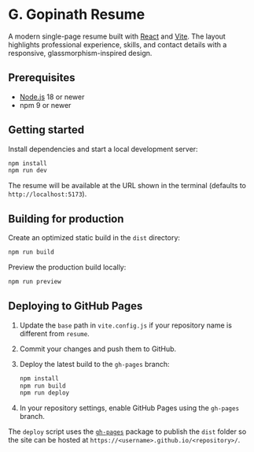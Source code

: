 # G. Gopinath Resume

A modern single-page resume built with [React](https://react.dev/) and [Vite](https://vitejs.dev/). The layout highlights professional experience, skills, and contact details with a responsive, glassmorphism-inspired design.

## Prerequisites

- [Node.js](https://nodejs.org/) 18 or newer
- npm 9 or newer

## Getting started

Install dependencies and start a local development server:

```bash
npm install
npm run dev
```

The resume will be available at the URL shown in the terminal (defaults to `http://localhost:5173`).

## Building for production

Create an optimized static build in the `dist` directory:

```bash
npm run build
```

Preview the production build locally:

```bash
npm run preview
```

## Deploying to GitHub Pages

1. Update the `base` path in `vite.config.js` if your repository name is different from `resume`.
2. Commit your changes and push them to GitHub.
3. Deploy the latest build to the `gh-pages` branch:

   ```bash
   npm install
   npm run build
   npm run deploy
   ```

4. In your repository settings, enable GitHub Pages using the `gh-pages` branch.

The `deploy` script uses the [`gh-pages`](https://www.npmjs.com/package/gh-pages) package to publish the `dist` folder so the site can be hosted at `https://<username>.github.io/<repository>/`.
